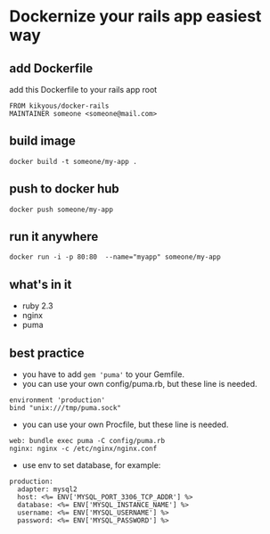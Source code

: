 # Dockernize your rails app easiest way
## add Dockerfile

add this Dockerfile to your rails app root

```
FROM kikyous/docker-rails
MAINTAINER someone <someone@mail.com>
```

## build image

`docker build -t someone/my-app .`

## push to docker hub

`docker push someone/my-app`

## run it anywhere
`docker run -i -p 80:80  --name="myapp" someone/my-app`

## what's in it
- ruby 2.3
- nginx
- puma

## best practice
- you have to add `gem 'puma'` to your Gemfile.
- you can use your own config/puma.rb, but these line is needed.

```
environment 'production'
bind "unix:///tmp/puma.sock"
```

- you can use your own Procfile, but these line is needed.

```
web: bundle exec puma -C config/puma.rb
nginx: nginx -c /etc/nginx/nginx.conf
```
- use env to set database, for example:

```
production:
  adapter: mysql2
  host: <%= ENV['MYSQL_PORT_3306_TCP_ADDR'] %>
  database: <%= ENV['MYSQL_INSTANCE_NAME'] %>
  username: <%= ENV['MYSQL_USERNAME'] %>
  password: <%= ENV['MYSQL_PASSWORD'] %>
```
